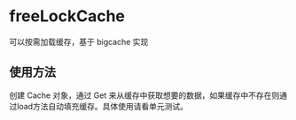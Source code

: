 # freeLockCache

可以按需加载缓存，基于 bigcache 实现

## 使用方法

创建 Cache 对象，通过 Get 来从缓存中获取想要的数据，如果缓存中不存在则通过load方法自动填充缓存。具体使用请看单元测试。


